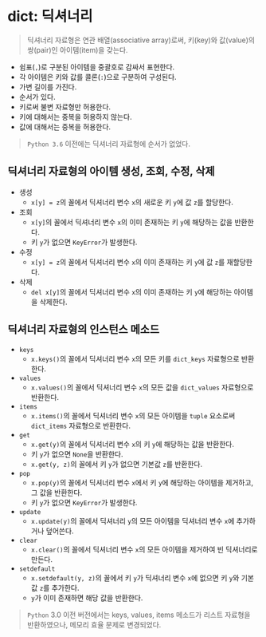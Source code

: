 # dict: 딕셔너리

> 딕셔너리 자료형은 연관 배열(associative array)로써, 키(key)와 값(value)의 쌍(pair)인 아이템(item)을 갖는다.

- 쉼표(`,`)로 구분된 아이템을 중괄호로 감싸서 표현한다.
- 각 아이템은 키와 값를 콜론(`:`)으로 구분하여 구성된다.
- 가변 길이를 가진다.
- 순서가 있다.
- 키로써 불변 자료형만 허용한다.
- 키에 대해서는 중복을 허용하지 않는다.
- 값에 대해서는 중복을 허용한다.

> `Python 3.6` 이전에는 딕셔너리 자료형에 순서가 없었다.

## 딕셔너리 자료형의 아이템 생성, 조회, 수정, 삭제

- 생성
  - `x[y] = z`의 꼴에서 딕셔너리 변수 `x`의 새로운 키 `y`에 값 `z`를 할당한다.
- 조회
  - `x[y]`의 꼴에서 딕셔너리 변수 `x`의 이미 존재하는 키 `y`에 해당하는 값을 반환한다.
  - 키 `y`가 없으면 `KeyError`가 발생한다.
- 수정
  - `x[y] = z`의 꼴에서 딕셔너리 변수 `x`의 이미 존재하는 키 `y`에 값 `z`를 재할당한다.
- 삭제
  - `del x[y]`의 꼴에서 딕셔너리 변수 `x`의 이미 존재하는 키 `y`에 해당하는 아이템을 삭제한다.

## 딕셔너리 자료형의 인스턴스 메소드

- `keys`
  - `x.keys()`의 꼴에서 딕셔너리 변수 `x`의 모든 키를 `dict_keys` 자료형으로 반환한다.
- `values`
  - `x.values()`의 꼴에서 딕셔너리 변수 `x`의 모든 값을 `dict_values` 자료형으로 반환한다.
- `items`
  - `x.items()`의 꼴에서 딕셔너리 변수 `x`의 모든 아이템을 `tuple` 요소로써 `dict_items` 자료형으로  반환한다.
- `get`
  - `x.get(y)`의 꼴에서 딕셔너리 변수 `x`의 키 `y`에 해당하는 값을 반환한다.
  - 키 `y`가 없으면 `None`을 반환한다.
  - `x.get(y, z)`의 꼴에서 키 `y`가 없으면 기본값 `z`를 반환한다.
- `pop`
  - `x.pop(y)`의 꼴에서 딕셔너리 변수 `x`에서 키 `y`에 해당하는 아이템을 제거하고, 그 값을 반환한다.
  - 키 `y`가 없으면 `KeyError`가 발생한다.
- `update`
  - `x.update(y)`의 꼴에서 딕셔너리 `y`의 모든 아이템을 딕셔너리 변수 `x`에 추가하거나 덮어쓴다.
- `clear`
  - `x.clear()`의 꼴에서 딕셔너리 변수 `x`의 모든 아이템을 제거하여 빈 딕셔너리로 만든다.
- `setdefault`
  - `x.setdefault(y, z)`의 꼴에서 키 `y`가 딕셔너리 변수 `x`에 없으면 키 `y`와 기본값 `z`를 추가한다.
  - `y`가 이미 존재하면 해당 값을 반환한다.

> `Python` 3.0 이전 버전에서는 keys, values, items 메소드가 리스트 자료형을 반환하였으나, 메모리 효율 문제로 변경되었다.
